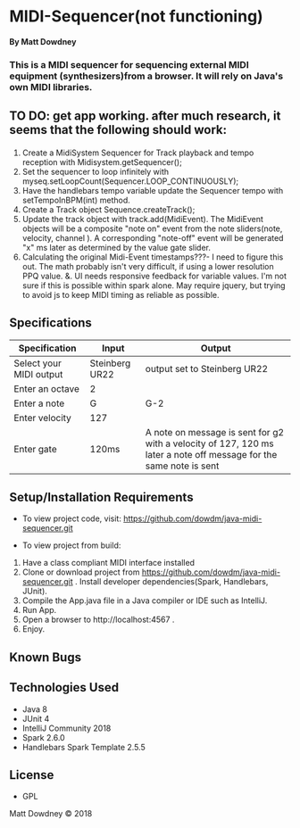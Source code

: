 # **MIDI-Sequencer**(not functioning)

#### By Matt Dowdney

### This is a MIDI sequencer for sequencing external MIDI equipment (synthesizers)from a browser. It will rely on Java's own MIDI libraries. 

## TO DO: get app working. after much research, it seems that the following should work:
####
1. Create a MidiSystem Sequencer for Track playback and tempo reception with Midisystem.getSequencer();
2. Set the sequencer to loop infinitely with  myseq.setLoopCount(Sequencer.LOOP_CONTINUOUSLY);
3. Have the handlebars tempo variable update the Sequencer tempo with setTempoInBPM(int) method.
4. Create a Track object Sequence.createTrack(); 
5. Update the track object with track.add(MidiEvent). The MidiEvent objects will be a composite "note on" event from the note sliders(note, velocity, channel ). A corresponding "note-off" event will be generated "x" ms later as determined by the value gate slider.
6. Calculating the original Midi-Event timestamps???- I need to figure this out. The math probably isn't very difficult, if using a lower resolution PPQ value.
&. UI needs responsive feedback for variable values. I'm not sure if this is possible within spark alone. May require jquery, but trying to avoid js to keep MIDI timing as reliable as possible.  
  

  

## Specifications

|Specification  | Input | Output |
| ----- | --- | --- |
| Select your MIDI output | Steinberg UR22 | output set to Steinberg UR22 |
| Enter an octave | 2 |  |
| Enter a note | G | G-2 |
| Enter velocity | 127|  |
| Enter gate | 120ms  |  A note on message is sent for g2 with a velocity of 127, 120 ms later a note off message for the same note is sent  |








## Setup/Installation Requirements
* To view project code, visit: https://github.com/dowdm/java-midi-sequencer.git

* To view project from build:
 
1. Have a class compliant MIDI interface installed
2. Clone or download project from https://github.com/dowdm/java-midi-sequencer.git . Install developer dependencies(Spark, Handlebars, JUnit). 
3. Compile the App.java file in a Java compiler or IDE such as IntelliJ. 
4. Run App. 
5. Open a browser to http://localhost:4567 . 
6. Enjoy. 






## Known Bugs

## Technologies Used

* Java 8 
* JUnit 4 
* IntelliJ Community 2018 
* Spark 2.6.0 
* Handlebars Spark Template 2.5.5




## License

* GPL

Matt Dowdney © 2018